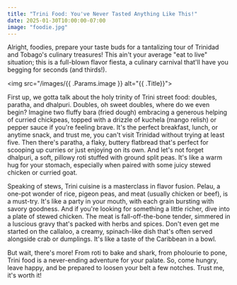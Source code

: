 ```yaml
---
title: "Trini Food: You've Never Tasted Anything Like This!"
date: 2025-01-30T10:00:00-07:00
image: "foodie.jpg"
---
```


Alright, foodies, prepare your taste buds for a tantalizing tour of Trinidad and Tobago's culinary treasures! This ain't your average "eat to live" situation; this is a full-blown flavor fiesta, a culinary carnival that'll have you begging for seconds (and thirds!).

<img src="/images/{{ .Params.image }} alt="{{ .Title}}">

First up, we gotta talk about the holy trinity of Trini street food: doubles, paratha, and dhalpuri. Doubles, oh sweet doubles, where do we even begin? Imagine two fluffy bara (fried dough) embracing a generous helping of curried chickpeas, topped with a drizzle of kuchela (mango relish) or pepper sauce if you're feeling brave. It's the perfect breakfast, lunch, or anytime snack, and trust me, you can't visit Trinidad without trying at least five. Then there's paratha, a flaky, buttery flatbread that's perfect for scooping up curries or just enjoying on its own. And let's not forget dhalpuri, a soft, pillowy roti stuffed with ground split peas. It's like a warm hug for your stomach, especially when paired with some juicy stewed chicken or curried goat.

Speaking of stews, Trini cuisine is a masterclass in flavor fusion. Pelau, a one-pot wonder of rice, pigeon peas, and meat (usually chicken or beef), is a must-try. It's like a party in your mouth, with each grain bursting with savory goodness. And if you're looking for something a little richer, dive into a plate of stewed chicken. The meat is fall-off-the-bone tender, simmered in a luscious gravy that's packed with herbs and spices. Don't even get me started on the callaloo, a creamy, spinach-like dish that's often served alongside crab or dumplings. It's like a taste of the Caribbean in a bowl.

But wait, there's more! From roti to bake and shark, from pholourie to pone, Trini food is a never-ending adventure for your palate. So, come hungry, leave happy, and be prepared to loosen your belt a few notches. Trust me, it's worth it!